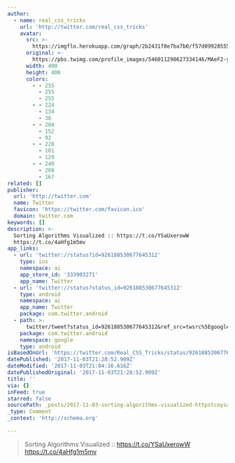 ```yaml
---
author:
  - name: real_css_tricks
    url: 'http://twitter.com/real_css_tricks'
    avatar:
      src: >-
        https://imgflo.herokuapp.com/graph/2b2431f8e7ba7b0/f57d09928555fd8516ed5ca1a35dc830/noop.jpeg?input=https%3A%2F%2Fpbs.twimg.com%2Fprofile_images%2F546011298627334146%2FMAeF2-yK_400x400.jpeg
      original: >-
        https://pbs.twimg.com/profile_images/546011298627334146/MAeF2-yK_400x400.jpeg
      width: 400
      height: 400
      colors:
        - - 255
          - 255
          - 255
        - - 224
          - 134
          - 38
        - - 204
          - 152
          - 92
        - - 228
          - 181
          - 129
        - - 240
          - 208
          - 167
related: []
publisher:
  url: 'http://twitter.com'
  name: Twitter
  favicon: 'https://twitter.com/favicon.ico'
  domain: twitter.com
keywords: []
description: >-
  Sorting Algorithms Visualized :: https://t.co/YSaUxerowW
  https://t.co/4aHfg1m5mv
app_links:
  - url: 'twitter://status?id=926188530677645312'
    type: ios
    namespace: ai
    app_store_id: '333903271'
    app_name: Twitter
  - url: 'twitter://status?status_id=926188530677645312'
    type: android
    namespace: ai
    app_name: Twitter
    package: com.twitter.android
  - path: >-
      twitter/tweet?status_id=926188530677645312&ref_src=twsrc%5Egoogle%7Ctwcamp%5Eandroidseo%7Ctwgr%5Estatus%7Ctwterm%5E926188530677645312
    package: com.twitter.android
    namespace: google
    type: android
isBasedOnUrl: 'https://twitter.com/Real_CSS_Tricks/status/926188530677645312'
datePublished: '2017-11-03T21:28:52.909Z'
dateModified: '2017-11-03T21:04:16.616Z'
datePublishedOriginal: '2017-11-03T21:28:52.909Z'
title: ''
via: {}
inFeed: true
starred: false
sourcePath: _posts/2017-11-03-sorting-algorithms-visualized-httpstcoysauxeroww-htt.md
_type: Comment
_context: 'http://schema.org'

---
```

> Sorting Algorithms Visualized :: https://t.co/YSaUxerowW https://t.co/4aHfg1m5mv